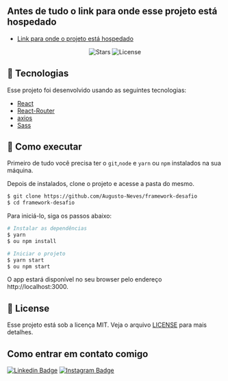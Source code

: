 ## Antes de tudo o link para onde esse projeto está hospedado

- [Link para onde o projeto está hospedado](https://framework-desafio.vercel.app/)

<p align="center">
  <img src="https://img.shields.io/github/stars/Augusto-Neves/framework-desafio?label=stars&message=MIT&color=8257E5&labelColor=000000" alt="Stars">

  <img  src="https://img.shields.io/static/v1?label=license&message=MIT&color=8257E5&labelColor=000000" alt="License">   
</p>

## 🧪 Tecnologias

Esse projeto foi desenvolvido usando as seguintes tecnologias:

- [React](https://reactjs.org)
- [React-Router](https://reactrouter.com/)
- [axios](https://axios-http.com/) 
- [Sass](https://sass-lang.com/)


## 🚀 Como executar

Primeiro de tudo você precisa ter o `git`,`node` e `yarn` ou `npm` instalados na sua máquina.

Depois de instalados, clone o projeto e acesse a pasta do mesmo.

```bash
$ git clone https://github.com/Augusto-Neves/framework-desafio
$ cd framework-desafio
```

Para iniciá-lo, siga os passos abaixo:

```bash
# Instalar as dependências
$ yarn 
$ ou npm install

# Iniciar o projeto
$ yarn start
$ ou npm start
```

O app estará disponível no seu browser pelo endereço http://localhost:3000.

## 📝 License

Esse projeto está sob a licença MIT. Veja o arquivo [LICENSE](LICENSE.md) para mais detalhes.

## Como entrar em contato comigo

[![Linkedin Badge](https://img.shields.io/badge/-LinkedIn-blue?style=flat-square&logo=Linkedin&logoColor=white&link=https://www.linkedin.com/in/augusto-neves-066b7b1ab)](https://www.linkedin.com/in/augusto-neves-066b7b1ab)
[![Instagram Badge](https://img.shields.io/badge/-Instagram-ea5f63?style=flat-square&labelColor=ea5f63&logo=instagram&logoColor=white&link=https://www.instagram.com/_augusto_neves/)](https://www.instagram.com/_augusto_neves/)
